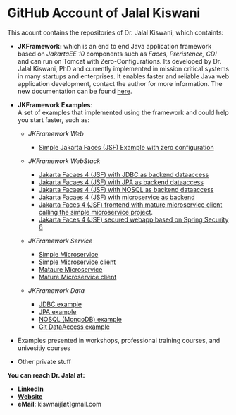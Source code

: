 # GitHub Account of Jalal Kiswani
This acount contains the repositories of Dr. Jalal Kiswani, which containts:
- **JKFramework:** which is an end to end Java application framework based on _JakartaEE 10_ components such as _Faces, Preristence, CDI_ and can run on Tomcat with Zero-Configurations. Its developed by Dr. Jalal Kiswani, PhD and currently implemented in mission critical systems in many startups and enterprises. It  enables faster and reliable Java web application development, contact the author for more information. The new documentation can be found [here](https://github.com/kiswanij/jkframework).

- **JKFramework Examples**:   
 A set of examples that implemented using the framework and could help you start faster, such as:
     - _JKFramework Web_
       - [Simple Jakarta Faces (JSF) Example with zero configuration](https://github.com/kiswanij/jkframework-web-simple-example) 
       
     - _JKFramework WebStack_  
       - [Jakarta Facaes 4 (JSF) with JDBC as backend dataaccess](https://github.com/kiswanij/jkframework-web-jdbc-example) 
       - [Jakarta Facaes 4 (JSF) with JPA as backend dataaccess](https://github.com/kiswanij/jkframework-web-jpa-example)  
       - [Jakarta Facaes 4 (JSF) with NOSQL as backend dataaccess](https://github.com/kiswanij/jkframework-web-nosql-example) 
       - [Jakarta Facaes 4 (JSF) with microservice as backend](https://github.com/kiswanij/jkframework-web-microservice-client-example)
       - [Jakarta Faces 4 (JSF) frontend with mature microservice client calling the simple microservice project](https://github.com/kiswanij/jkfamework-web-microservice-mature-client-example).
       - [Jakarta Faces 4 (JSF) secured webapp based on Spring Security 6](https://github.com/kiswanij/jkfamework-web-microservice-mature-client-example)

    - _JKFramework Service_
       - [Simple Microservice](https://github.com/kiswanij/jkframework-microservice-example) 
       - [Simple Microservice client](https://github.com/kiswanij/jkframework-microservice-client-example)
       - [Mataure Microservice](https://github.com/kiswanij/jkframework-microservice-mature-example) 
       - [Mature Microservice client](https://github.com/kiswanij/jkframework-microservice-mature-client-example)   
       
    - _JKFramework Data_
       - [JDBC example](https://github.com/kiswanij/jkframework-data-jdbc-example)  
       - [JPA example](https://github.com/kiswanij/jkframework-data-jpa-example) 
       - [NOSQL (MongoDB) example](https://github.com/kiswanij/jkframework-data-nosql-mongo-example)
       - [Git DataAccess example](https://github.com/kiswanij/jkframework-data-git-example)
       
- Examples presented in workshops, professional training courses, and univesitiy courses
- Other private stuff

**You can reach Dr. Jalal at:** 
- [**LinkedIn**](https://www.linkedin.com/in/jalalkiswani/) 
- [**Website**](https://jalalkiswani.com)
- **eMail**: kiswnaij[**at**]gmail.com
